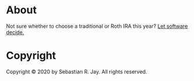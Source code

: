 # About

Not sure whether to choose a traditional or Roth IRA this year? 
[Let software decide.](https://www.ira-picker.com/)

# Copyright

Copyright © 2020 by Sebastian R. Jay. All rights reserved.
